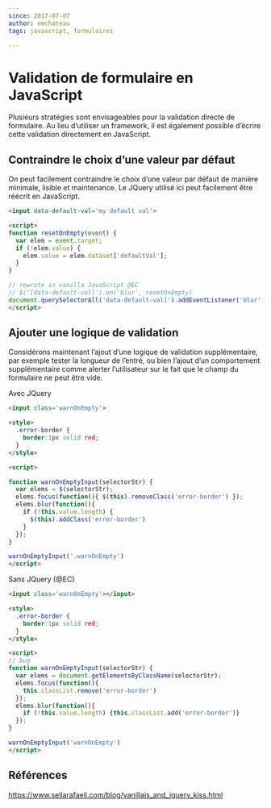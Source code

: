 ```yaml
---
since: 2017-07-07
author: emchateau
tags: javascript, formulaires

---
```


# Validation de formulaire en JavaScript

Plusieurs stratégies sont envisageables pour la validation directe de formulaire. Au lieu d’utiliser un framework, il est également possible d’écrire cette validation directement en JavaScript.

## Contraindre le choix d’une valeur par défaut

On peut facilement contraindre le choix d’une valeur par défaut de manière minimale, lisible et maintenance. Le JQuery utilisé ici peut facilement être réécrit en JavaScript. 

```html
<input data-default-val='my default val'>

<script>
function resetOnEmpty(event) {  
  var elem = event.target;
  if (!elem.value) { 
    elem.value = elem.dataset['defaultVal'];
  }
}

// rewrote in vanilla JavaScript @EC
// $('[data-default-val]').on('blur', resetOnEmpty)
document.querySelectorAll('data-default-val]').addEventListener('blur', resetOnEmpty);
</script>

```

## Ajouter une logique de validation

Considérons maintenant l’ajout d’une logique de validation supplémentaire, par exemple tester la longueur de l’entré, ou bien l’ajout d’un comportement supplémentaire comme alerter l’utilisateur sur le fait que le champ du formulaire ne peut être vide.

Avec JQuery

```html
<input class='warnOnEmpty'>

<style>
  .error-border { 
    border:1px solid red;
  }
</style>

<script>

function warnOnEmptyInput(selectorStr) {
  var elems = $(selectorStr);
  elems.focus(function(){ $(this).removeClass('error-border') });
  elems.blur(function(){ 
    if (!this.value.length) { 
      $(this).addClass('error-border') 
    }
  });
}

warnOnEmptyInput('.warnOnEmpty')
</script>
```

Sans JQuery (@EC)

```html
<input class='warnOnEmpty'></input>

<style>
  .error-border { 
    border:1px solid red;
  }
</style>

<script>
// bug
function warnOnEmptyInput(selectorStr) {
  var elems = document.getElementsByClassName(selectorStr);
  elems.focus(function(){
    this.classList.remove('error-border')
  });
  elems.blur(function(){ 
    if (!this.value.length) {this.classList.add('error-border')}
  });
}

warnOnEmptyInput('warnOnEmpty')
</script>
```



## Références

https://www.sellarafaeli.com/blog/vanillajs_and_jquery_kiss.html